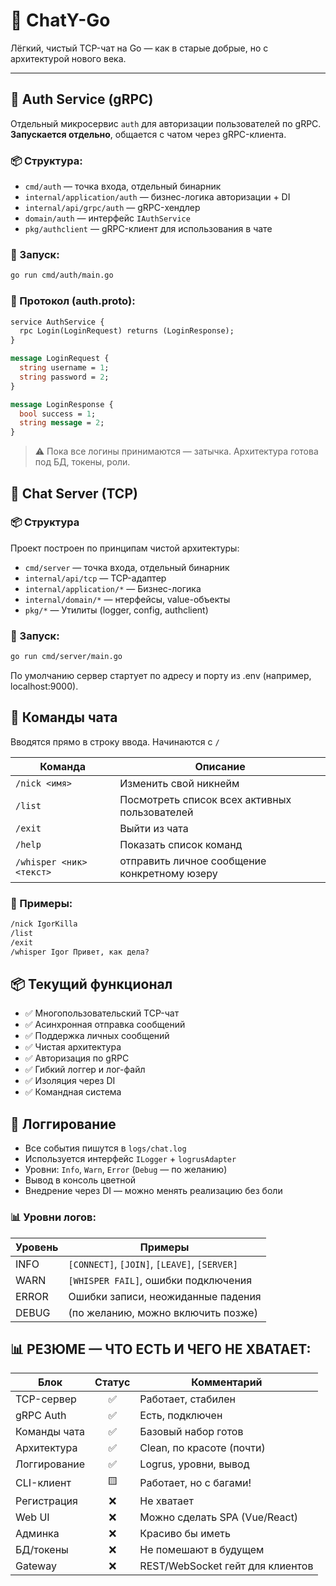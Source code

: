 # 🧠 ChatY-Go

Лёгкий, чистый TCP-чат на Go — как в старые добрые, но с архитектурой нового века.

---

## 🔐 Auth Service (gRPC)

Отдельный микросервис `auth` для авторизации пользователей по gRPC.  
**Запускается отдельно**, общается с чатом через gRPC-клиента.

### 📦 Структура:
- `cmd/auth` — точка входа, отдельный бинарник
- `internal/application/auth` — бизнес-логика авторизации + DI
- `internal/api/grpc/auth` — gRPC-хендлер
- `domain/auth` — интерфейс `IAuthService`
- `pkg/authclient` — gRPC-клиент для использования в чате

### 🚀 Запуск:
```bash
go run cmd/auth/main.go
```

### 🧪 Протокол (auth.proto):

```proto
service AuthService {
  rpc Login(LoginRequest) returns (LoginResponse);
}

message LoginRequest {
  string username = 1;
  string password = 2;
}

message LoginResponse {
  bool success = 1;
  string message = 2;
}
```
> ⚠️ Пока все логины принимаются — затычка. Архитектура готова под БД, токены, роли.

## 💬 Chat Server (TCP)

### 📦 Структура
Проект построен по принципам чистой архитектуры:
- `cmd/server` — точка входа, отдельный бинарник
- `internal/api/tcp` — TCP-адаптер
- `internal/application/*` — Бизнес-логика
- `internal/domain/*` — нтерфейсы, value-объекты
- `pkg/*` — Утилиты (logger, config, authclient)

### 🚀 Запуск:
```bash
go run cmd/server/main.go
```
По умолчанию сервер стартует по адресу и порту из .env (например, localhost:9000).

## 💬 Команды чата

Вводятся прямо в строку ввода. Начинаются с `/`

| Команда                  | Описание                                      |
|--------------------------|-----------------------------------------------|
| `/nick <имя>`            | Изменить свой никнейм                         |
| `/list`                  | Посмотреть список всех активных пользователей |
| `/exit`                  | Выйти из чата                                 |
| `/help`                  | Показать список команд                        |
| `/whisper <ник> <текст>` | отправить личное сообщение конкретному юзеру  |

### 🔄 Примеры:
```txt
/nick IgorKilla
/list
/exit
/whisper Igor Привет, как дела?
```

## 📦 Текущий функционал
* ✅ Многопользовательский TCP-чат
* ✅ Асинхронная отправка сообщений
* ✅ Поддержка личных сообщений
* ✅ Чистая архитектура
* ✅ Авторизация по gRPC
* ✅ Гибкий логгер и лог-файл
* ✅ Изоляция через DI
* ✅ Командная система

## 📝 Логгирование
* Все события пишутся в `logs/chat.log`
* Используется интерфейс `ILogger` + `logrusAdapter`
* Уровни: `Info`, `Warn`, `Error` (`Debug` — по желанию)
* Вывод в консоль цветной
* Внедрение через DI — можно менять реализацию без боли

### 📊 Уровни логов:

| Уровень | Примеры                                      |
|---------|----------------------------------------------|
| INFO    | `[CONNECT]`, `[JOIN]`, `[LEAVE]`, `[SERVER]` |
| WARN    | `[WHISPER FAIL]`, ошибки подключения         |
| ERROR   | Ошибки записи, неожиданные падения           |
| DEBUG   | (по желанию, можно включить позже)           |

## 📊 РЕЗЮМЕ — ЧТО ЕСТЬ И ЧЕГО НЕ ХВАТАЕТ:

| Блок         | Статус | Комментарий                      |
|--------------|:------:|----------------------------------|
| TCP-сервер   |   ✅    | Работает, стабилен               |
| gRPC Auth    |   ✅    | Есть, подключен                  |
| Команды чата |   ✅    | Базовый набор готов              |
| Архитектура  |   ✅    | Clean, по красоте (почти)        |
| Логгирование |   ✅    | Logrus, уровни, вывод            |
| CLI-клиент   |   🟨    | Работает, но с багами!                 |
| Регистрация  |   ❌    | Не хватает                       |
| Web UI       |   ❌    | Можно сделать SPA (Vue/React)    |
| Админка      |   ❌    | Красиво бы иметь                 |
| БД/токены    |   ❌    | Не помешают в будущем            |
| Gateway      |   ❌    | REST/WebSocket гейт для клиентов |
